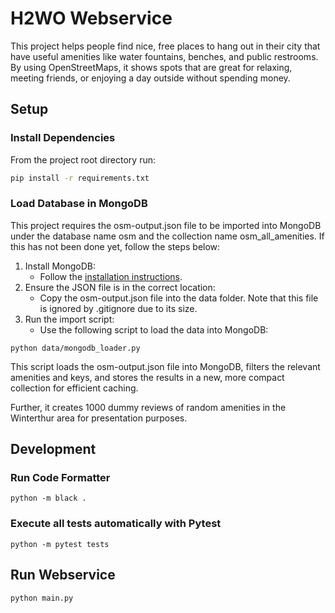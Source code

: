 # H2WO Webservice

This project helps people find nice, free places to hang out in their city that have useful amenities like water fountains, benches, and public restrooms. By using OpenStreetMaps, it shows spots that are great for relaxing, meeting friends, or enjoying a day outside without spending money.

## Setup

### Install Dependencies

From the project root directory run:

```bash
pip install -r requirements.txt
```

### Load Database in MongoDB
This project requires the osm-output.json file to be imported into MongoDB under the database name osm and the collection name osm_all_amenities. If this has not been done yet, follow the steps below:

1. Install MongoDB:
   - Follow the [installation instructions](https://www.mongodb.com/docs/manual/tutorial/install-mongodb-on-windows/).
2. Ensure the JSON file is in the correct location:
    - Copy the osm-output.json file into the data folder. Note that this file is ignored by .gitignore due to its size.
3. Run the import script:
    - Use the following script to load the data into MongoDB:

```
python data/mongodb_loader.py
```

This script loads the osm-output.json file into MongoDB, filters the relevant amenities and keys, and stores the results in a new, more compact collection for efficient caching.

Further, it creates 1000 dummy reviews of random amenities in the Winterthur area for presentation purposes. 
## Development

### Run Code Formatter

```
python -m black .
```


### Execute all tests automatically with Pytest

```
python -m pytest tests
```
## Run Webservice
```
python main.py
```